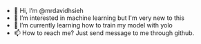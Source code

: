 - 👋 Hi, I’m @mrdavidhsieh
- 👀 I’m interested in machine learning but I'm very new to this
- 🌱 I’m currently learning how to train my model with yolo
- 📫 How to reach me? Just send message to me through github.

<!---
mrdavidhsieh/mrdavidhsieh is a ✨ special ✨ repository because its `README.md` (this file) appears on your GitHub profile.
You can click the Preview link to take a look at your changes.
--->
